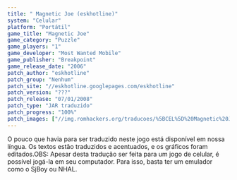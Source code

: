 ```yaml
---
title: " Magnetic Joe (eskhotline)"
system: "Celular"
platform: "Portátil"
game_title: "Magnetic Joe"
game_category: "Puzzle"
game_players: "1"
game_developer: "Most Wanted Mobile"
game_publisher: "Breakpoint"
game_release_date: "2006"
patch_author: "eskhotline"
patch_group: "Nenhum"
patch_site: "//eskhotline.googlepages.com/eskhotline"
patch_version: "???"
patch_release: "07/01/2008"
patch_type: "JAR traduzido"
patch_progress: "100%"
patch_images: ["//img.romhackers.org/traducoes/%5BCEL%5D%20Magnetic%20Joe%20-%20eskhotline%20-%201.png","//img.romhackers.org/traducoes/%5BCEL%5D%20Magnetic%20Joe%20-%20eskhotline%20-%202.png","//img.romhackers.org/traducoes/%5BCEL%5D%20Magnetic%20Joe%20-%20eskhotline%20-%203.png"]
---
```

O pouco que havia para ser traduzido neste jogo está disponível em nossa língua. Os textos estão traduzidos e acentuados, e os gráficos foram editados.OBS: Apesar desta tradução ser feita para um jogo de celular, é possível jogá-la em seu computador. Para isso, basta ter um emulador como o SjBoy ou NHAL.